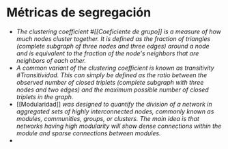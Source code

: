 # Métricas de segregación

- <cite>The clustering coefficient #[[Coeficiente de grupo]] is a measure of how much nodes cluster together. It is defined as the fraction of triangles (complete subgraph of three nodes and three edges) around a node and is equivalent to the fraction of the node's neighbors that are neighbors of each other. </cite>
- <cite> A common variant of the clustering coefficient is known as transitivity #Transitividad. This can simply be defined as the ratio between the observed number of closed triplets (complete subgraph with three nodes and two edges) and the maximum possible number of closed triplets in the graph. </cite>
- [[Modularidad]] <cite> was designed to quantify the division of a network in aggregated sets of highly interconnected nodes, commonly known as modules, communities, groups, or clusters. The main idea is that networks having high modularity will show dense connections within the module and sparse connections between modules.</cite>
- 
